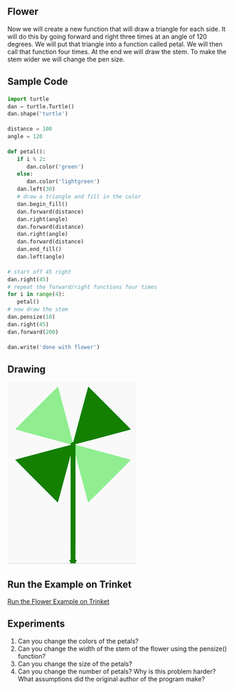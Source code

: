 ## Flower

Now we will create a new function that will draw a triangle for
each side.  It will do this by going forward and right three times
at an angle of 120 degrees.  We will put that triangle into a
function called petal.  We will then call that function four times.
At the end we will draw the stem.  To make the stem wider we will
change the pen size.

## Sample Code
```python
import turtle
dan = turtle.Turtle()
dan.shape('turtle')

distance = 100
angle = 120

def petal():
   if i % 2:
      dan.color('green')
   else:
      dan.color('lightgreen')
   dan.left(30)
   # draw a triangle and fill in the color
   dan.begin_fill()
   dan.forward(distance)
   dan.right(angle)
   dan.forward(distance)
   dan.right(angle)
   dan.forward(distance)
   dan.end_fill()
   dan.left(angle)

# start off 45 right
dan.right(45)
# repeat the forward/right functions four times
for i in range(4):
   petal()
# now draw the stem
dan.pensize(10)
dan.right(45)
dan.forward(200)
   
dan.write('done with flower')
```

## Drawing
![](../img/flower.png)

## Run the Example on Trinket

[Run the Flower Example on Trinket](https://trinket.io/python/0de967d3e2)


## Experiments
1. Can you change the colors of the petals?
2. Can you change the width of the stem of the flower using the pensize() function?
3. Can you change the size of the petals?
4. Can you change the number of petals?  Why is this problem harder?  What assumptions did the original author of the program make?